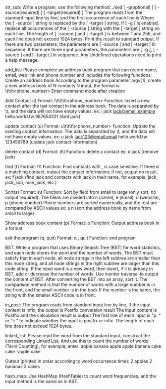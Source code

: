str_sub:
Write a program, use the following method: 
./sed [ -g(optional) ] [ -source(required) ] [ -target(required) ] 
The program reads from the standard input line by line, and the first occurrence of each line is Where the [ -source ] string is replaced by the [ -target ] string. 
If [ -g ] is enabled, replace all occurrences of the [ -source ] string with the [ -target ] string on each line. 
The length of [ -source ] and [ -target ] is between 1 and 256, and each line does not exceed 1024 bytes. 
Print the result to standard output. 
If there are two parameters, the parameters are [ -source ] and [ -target ] in sequence. 
If there are three input parameters, the parameters are [ -g ], [ -source ] and [ -target ] in sequence. 
Any Undefined operations need to print a help message.

add_list:
Please complete an address book program that can record name, email, web link and phone number and includes the following functions:
Create an address book
According to the program parameter argv[1], create a new address book of N contacts
N input, the format is <name>\t<email>\t<url>\t<phone_number>
Enter command mode after creation

Add Contact (i)
Format: i\t<name>\t<email>\t<url>\t<phone_number>
Function: Insert a new contact after the last contact in the address book. The data is separated by \t, and the data will not have empty values.
ex: i jack jack@email.example hello.world.tw 987654321 (Add jack)
	
update contact (u)
Format: u\t<name>\t<email>\t<url>\t<phone_number>
Function: Update the existing contact information. The data is separated by \t, and the data will not have empty values.
ex: u jack jack123@email.email hello.world.tw 123456789 (update jack contact information)

delete contact (d)
Format: d\t<name>
Function: delete a contact
ex: d jack (remove jack)
	
find (f)
Format: f\t<pattern>
Function: Find contacts with <pattern>, <pattern> is case sensitive.
If there is a matching contact, output the contact information; if not, output no result.
ex: f jack (find jack and contacts with jack in their name, for example: jack, jack_son, man_jack, etc.)
	
Sort(s)
Format: s\t<pattern>
Function: Sort by <pattern> field from small to large (only sort, no output required).
The fields are divided into n (name), e (email), u (website), p (phone number)
Phone numbers are sorted numerically, and the rest are compared by ASCII values
ex: s n (sort the address book by name from small to large)
	
Show address book content (p)
Format: p
Function: Output address book in a format
	
exit the program (q, quit)
Format: q , quit
Function: end program

BST:
Write a program that uses Binary Search Tree (BST) for word statistics, and each node stores the word and the number of words.
The BST must satisfy that in each node, all node strings in the left subtree are smaller than this node string, and all node strings in the right subtree are larger than this node string.
If the input word is a new word, then insert, if it is already in BST, add or decrease the number of words.
Use inorder traversal to output the content of BST.
After converting the BST into an array, sort it.
The comparison method is that the number of words with a large number is in the front, and the small number is in the back
If the number is the same, the string with the smaller ASCII code is in front.

in_post:
The program reads from standard input line by line,
If the input content is Infix, the output is Postfix conversion result
The input content is Postfix and the calculation result is output
The first line of each input is "p: " or "i: " to indicate whether the input is postfix or infix.
The length of each line does not exceed 1024 bytes.

linked_list:
Please read the word from the standard input, construct the corresponding Linked List,
And use this to count the number of words (Term Counting), for example, enter:
apple
banana
apple
apple
banana
cake
cake
-apple
cake

Output (printed in order according to word occurrence time):
2 apples
2 bananas
3 cakes

hash_map:
Use HashMap (HashTable) to count word frequencies, and the input method is the same as in BST.
